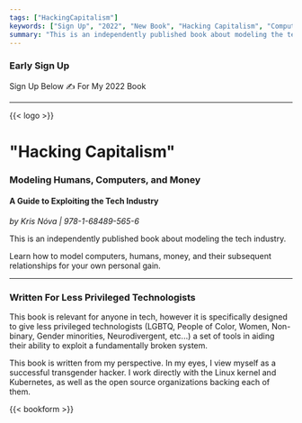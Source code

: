 ```yaml
---
tags: ["HackingCapitalism"]
keywords: ["Sign Up", "2022", "New Book", "Hacking Capitalism", "Computers", "Humans", "Money", "Exploiting", "Tech Industry"]
summary: "This is an independently published book about modeling the tech industry."
---
```


### Early Sign Up

Sign Up Below ✍ For My 2022 Book

---

{{< logo >}}

# "Hacking Capitalism"
### Modeling Humans, Computers, and Money
#### A Guide to Exploiting the Tech Industry

_by Kris Nóva  |  978-1-68489-565-6_

This is an independently published book about modeling the tech industry.

Learn how to model computers, humans, money, and their subsequent relationships for your own personal gain.


---

### Written For Less Privileged Technologists

This book is relevant for anyone in tech, however it is specifically designed to give less privileged technologists (LGBTQ, People of Color, Women, Non-binary, Gender minorities, Neurodivergent, etc...) a set of tools in aiding their ability to exploit a fundamentally broken system.

This book is written from my perspective.
In my eyes, I view myself as a successful transgender hacker. 
I work directly with the Linux kernel and Kubernetes, as well as the open source organizations backing each of them.

{{< bookform >}}




